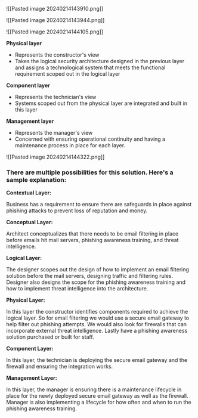 ![[Pasted image 20240214143910.png]]

![[Pasted image 20240214143944.png]]

![[Pasted image 20240214144105.png]]

**Physical layer**

- Represents the constructor's view
- Takes the logical security architecture designed in the previous layer and assigns a technological system that meets the functional requirement scoped out in the logical layer

**Component layer**

- Represents the technician's view
- Systems scoped out from the physical layer are integrated and built in this layer

**Management layer**

- Represents the manager's view
- Concerned with ensuring operational continuity and having a maintenance process in place for each layer.

![[Pasted image 20240214144322.png]]

### There are multiple possibilities for this solution. Here's a sample explanation:

**Contextual Layer:**

Business has a requirement to ensure there are safeguards in place against phishing attacks to prevent loss of reputation and money.

**Conceptual Layer:**

Architect conceptualizes that there needs to be email filtering in place before emails hit mail servers, phishing awareness training, and threat intelligence.

**Logical Layer:**

The designer scopes out the design of how to implement an email filtering solution before the mail servers, designing traffic and filtering rules. Designer also designs the scope for the phishing awareness training and how to implement threat intelligence into the architecture.

**Physical Layer:**

In this layer the constructor identifies components required to achieve the logical layer. So for email filtering we would use a secure email gateway to help filter out phishing attempts. We would also look for firewalls that can incorporate external threat intelligence. Lastly have a phishing awareness solution purchased or built for staff.

**Component Layer:**

In this layer, the technician is deploying the secure email gateway and the firewall and ensuring the integration works.

**Management Layer:**

In this layer, the manager is ensuring there is a maintenance lifecycle in place for the newly deployed secure email gateway as well as the firewall. Manager is also implementing a lifecycle for how often and when to run the phishing awareness training.